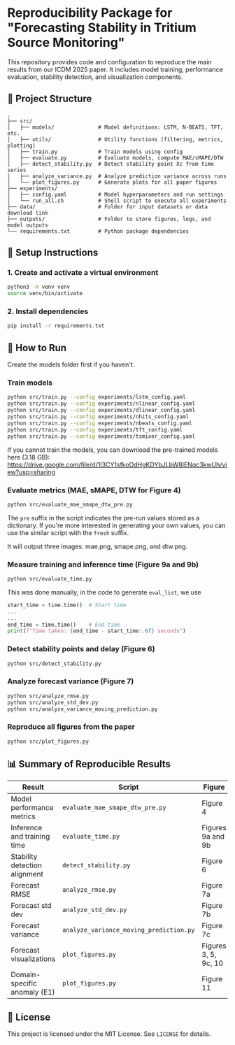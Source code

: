 # Reproducibility Package for "Forecasting Stability in Tritium Source Monitoring"

This repository provides code and configuration to reproduce the main results from our ICDM 2025 paper. It includes model training, performance evaluation, stability detection, and visualization components.

## 📁 Project Structure

```
.
├── src/
│   ├── models/              # Model definitions: LSTM, N-BEATS, TFT, etc.
│   ├── utils/               # Utility functions (filtering, metrics, plotting)
│   ├── train.py             # Train models using config
│   ├── evaluate.py          # Evaluate models, compute MAE/sMAPE/DTW
│   ├── detect_stability.py  # Detect stability point Xc from time series
│   ├── analyze_variance.py  # Analyze prediction variance across runs
│   └── plot_figures.py      # Generate plots for all paper figures
├── experiments/
│   ├── config.yaml          # Model hyperparameters and run settings
│   └── run_all.sh           # Shell script to execute all experiments
├── data/                    # Folder for input datasets or data download link
├── outputs/                 # Folder to store figures, logs, and model outputs
└── requirements.txt         # Python package dependencies
```

## 🔧 Setup Instructions

### 1. Create and activate a virtual environment
```bash
python3 -m venv venv
source venv/bin/activate
```

### 2. Install dependencies
```bash
pip install -r requirements.txt
```

## 🚀 How to Run

Create the models folder first if you haven't.

### Train models
```bash
python src/train.py --config experiments/lstm_config.yaml
python src/train.py --config experiments/nlinear_config.yaml
python src/train.py --config experiments/dlinear_config.yaml
python src/train.py --config experiments/nhits_config.yaml
python src/train.py --config experiments/nbeats_config.yaml
python src/train.py --config experiments/tft_config.yaml
python src/train.py --config experiments/tsmixer_config.yaml
```
If you cannot train the models, you can download the pre-trained models here (3.18 GB): https://drive.google.com/file/d/1I3CY1sfkoOdHgKDYbJLbW8IENqc3kwUh/view?usp=sharing

### Evaluate metrics (MAE, sMAPE, DTW for Figure 4)
```bash
python src/evaluate_mae_smape_dtw_pre.py
```
The `pre` suffix in the script indicates the pre-run values stored as a dictionary. If you're more interested in generating your own values, you can use the similar script with the `fresh` suffix.

It will output three images: mae.png, smape.png, and dtw.png.

### Measure training and inference time (Figure 9a and 9b)
```bash
python src/evaluate_time.py
```
This was done manually, in the code to generate `eval_list`, we use 

```python
start_time = time.time()  # Start time
...
...
end_time = time.time()    # End time
print(f"Time taken: {end_time - start_time:.6f} seconds")
```

### Detect stability points and delay (Figure 6)
```bash
python src/detect_stability.py
```

### Analyze forecast variance (Figure 7)
```bash
python src/analyze_rmse.py
python src/analyze_std_dev.py
python src/analyze_variance_moving_prediction.py
```

### Reproduce all figures from the paper
```bash
python src/plot_figures.py
```

## 📊 Summary of Reproducible Results

| **Result**                      | **Script**                  | **Figure**  |
|---------------------------------|-----------------------------|-------------|
| Model performance metrics       | `evaluate_mae_smape_dtw_pre.py`               | Figure 4    |
| Inference and training time     | `evaluate_time.py` | Figures 9a and 9b    |
| Stability detection alignment   | `detect_stability.py`       | Figure 6    |
| Forecast RMSE   | `analyze_rmse.py`       | Figure 7a    |
| Forecast std dev   | `analyze_std_dev.py`       | Figure 7b    |
| Forecast variance   | `analyze_variance_moving_prediction.py`       | Figure 7c    |
| Forecast visualizations         | `plot_figures.py`           | Figures 3, 5, 9c, 10 |
| Domain-specific anomaly (E1)    | `plot_figures.py`           | Figure 11   |

## 📄 License

This project is licensed under the MIT License. See `LICENSE` for details.
